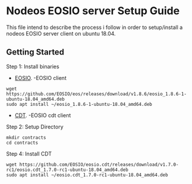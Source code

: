 # Nodeos EOSIO server Setup Guide

This file intend to describe the process i follow in order to setup/install a nodeos EOSIO server client on ubuntu 18.04.

## Getting Started

Step 1: Install binaries
* [EOSIO](https://github.com/EOSIO/eos/releases/). -EOSIO client
```
wget https://github.com/EOSIO/eos/releases/download/v1.8.6/eosio_1.8.6-1-ubuntu-18.04_amd64.deb
sudo apt install ~/eosio_1.8.6-1-ubuntu-18.04_amd64.deb
```
* [CDT](https://github.com/EOSIO/eosio.cdt/releases/). -EOSIO cdt client

Step 2: Setup Directory
```
mkdir contracts
cd contracts
```

Step 4: Install CDT
```
wget https://github.com/EOSIO/eosio.cdt/releases/download/v1.7.0-rc1/eosio.cdt_1.7.0-rc1-ubuntu-18.04_amd64.deb
sudo apt install ~/eosio.cdt_1.7.0-rc1-ubuntu-18.04_amd64.deb
```
